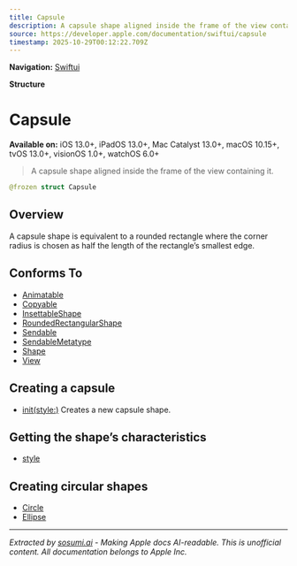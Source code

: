 ```yaml
---
title: Capsule
description: A capsule shape aligned inside the frame of the view containing it.
source: https://developer.apple.com/documentation/swiftui/capsule
timestamp: 2025-10-29T00:12:22.709Z
---
```


**Navigation:** [Swiftui](/documentation/swiftui)

**Structure**

# Capsule

**Available on:** iOS 13.0+, iPadOS 13.0+, Mac Catalyst 13.0+, macOS 10.15+, tvOS 13.0+, visionOS 1.0+, watchOS 6.0+

> A capsule shape aligned inside the frame of the view containing it.

```swift
@frozen struct Capsule
```

## Overview

A capsule shape is equivalent to a rounded rectangle where the corner radius is chosen as half the length of the rectangle’s smallest edge.

## Conforms To

- [Animatable](/documentation/swiftui/animatable)
- [Copyable](/documentation/Swift/Copyable)
- [InsettableShape](/documentation/swiftui/insettableshape)
- [RoundedRectangularShape](/documentation/swiftui/roundedrectangularshape)
- [Sendable](/documentation/Swift/Sendable)
- [SendableMetatype](/documentation/Swift/SendableMetatype)
- [Shape](/documentation/swiftui/shape)
- [View](/documentation/swiftui/view)

## Creating a capsule

- [init(style:)](/documentation/swiftui/capsule/init(style:)) Creates a new capsule shape.

## Getting the shape’s characteristics

- [style](/documentation/swiftui/capsule/style)

## Creating circular shapes

- [Circle](/documentation/swiftui/circle)
- [Ellipse](/documentation/swiftui/ellipse)

---

*Extracted by [sosumi.ai](https://sosumi.ai) - Making Apple docs AI-readable.*
*This is unofficial content. All documentation belongs to Apple Inc.*

